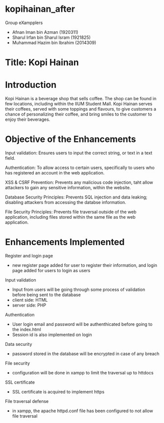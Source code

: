 # kopihainan_after

Group eXampplers
- Afnan Iman bin Azman (1920311)
- Sharul Irfan bin Sharul Isram (1921825)
- Muhammad Hazim bin Ibrahim (2014309)

# Title: Kopi Hainan
# Introduction
Kopi Hainan is a beverage shop that sells coffee. The shop can be found in few locations, including within the IIUM Student Mall. Kopi Hainan serves their coffees, served with some toppings and flavours, to give customers a chance of personalizing their coffee, and bring smiles to the customer to enjoy their beverages.

# Objective of the Enhancements
Input validation: Ensures users to input the correct string, or text in a text field.

Authentication: To allow access to certain users, specifically to users who has registered an account in the web application.

XSS & CSRF Prevention: Prevents any malicious code injection, taht allow attackers to gain any sensitive information, within the website.

Database Security Principles: Prevents SQL injection and data leaking; disabling attackers from accessing the databse information.

File Security Principles: Prevents file traversal outside of the web application, including files stored within the same file as the web application.


# Enhancements Implemented
Register and login page
- new register page added for user to register their information, and login page added for users to login as users

Input validation
- Input from users will be going through some process of validation before being sent to the database
- client side: HTML
- server side: PHP

Authentication
- User login email and password will be authenthicated before going to the index.html
- Session id is also implemented on login

Data security
- password stored in the database will be encrypted in case of any breach

File security
- configuration will be done in xampp to limit the traversal up to httdocs

SSL certificate
- SSL certificate is acquired to implement https

File traversal defense
- in xampp, the apache httpd.conf file has been configured to not allow file traversal


